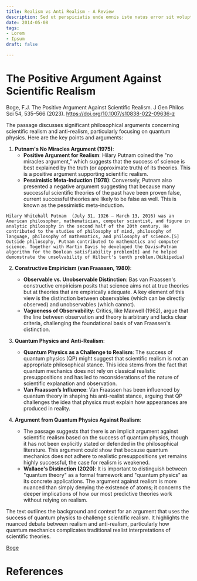 ```yaml
---
title: Realism vs Anti Realism - A Review
description: Sed ut perspiciatis unde omnis iste natus error sit voluptatem
date: 2014-05-08
tags:
- Lorem
- Ipsum
draft: false

---
```


# The Positive Argument Against Scientific Realism

Boge, F.J. The Positive Argument Against Scientific Realism. J Gen Philos Sci 54, 535–566 (2023). https://doi.org/10.1007/s10838-022-09636-z

The passage discusses significant philosophical arguments concerning scientific realism and anti-realism, particularly focusing on quantum physics. Here are the key points and arguments:

1. **Putnam's No Miracles Argument (1975)**:
   - **Positive Argument for Realism**: Hilary Putnam coined the "no miracles argument," which suggests that the success of science is best explained by the truth (or approximate truth) of its theories. This is a positive argument supporting scientific realism.
   - **Pessimistic Meta-Induction (1978)**: Conversely, Putnam also presented a negative argument suggesting that because many successful scientific theories of the past have been proven false, current successful theories are likely to be false as well. This is known as the pessimistic meta-induction.

```
Hilary Whitehall Putnam  (July 31, 1926 – March 13, 2016) was an American philosopher, mathematician, computer scientist, and figure in analytic philosophy in the second half of the 20th century. He contributed to the studies of philosophy of mind, philosophy of language, philosophy of mathematics, and philosophy of science.[5] Outside philosophy, Putnam contributed to mathematics and computer science. Together with Martin Davis he developed the Davis–Putnam algorithm for the Boolean satisfiability problem[6] and he helped demonstrate the unsolvability of Hilbert's tenth problem.(Wikipedia)
```
2. **Constructive Empiricism (van Fraassen, 1980)**:
   - **Observable vs. Unobservable Distinction**: Bas van Fraassen's constructive empiricism posits that science aims not at true theories but at theories that are empirically adequate. A key element of this view is the distinction between observables (which can be directly observed) and unobservables (which cannot).
   - **Vagueness of Observability**: Critics, like Maxwell (1962), argue that the line between observation and theory is arbitrary and lacks clear criteria, challenging the foundational basis of van Fraassen's distinction.

3. **Quantum Physics and Anti-Realism**:
   - **Quantum Physics as a Challenge to Realism**: The success of quantum physics (QP) might suggest that scientific realism is not an appropriate philosophical stance. This idea stems from the fact that quantum mechanics does not rely on classical realistic presuppositions and has led to reconsiderations of the nature of scientific explanation and observation.
   - **Van Fraassen’s Influence**: Van Fraassen has been influenced by quantum theory in shaping his anti-realist stance, arguing that QP challenges the idea that physics must explain how appearances are produced in reality.

4. **Argument from Quantum Physics Against Realism**:
   - The passage suggests that there is an implicit argument against scientific realism based on the success of quantum physics, though it has not been explicitly stated or defended in the philosophical literature. This argument could show that because quantum mechanics does not adhere to realistic presuppositions yet remains highly successful, the case for realism is weakened.
   - **Wallace's Distinction (2020)**: It is important to distinguish between "quantum theory" as a formal framework and "quantum physics" as its concrete applications. The argument against realism is more nuanced than simply denying the existence of atoms; it concerns the deeper implications of how our most predictive theories work without relying on realism.

The text outlines the background and context for an argument that uses the success of quantum physics to challenge scientific realism. It highlights the nuanced debate between realism and anti-realism, particularly how quantum mechanics complicates traditional realist interpretations of scientific theories.

[Boge][1]



# References

[1]: https://link.springer.com/article/10.1007/s10838-022-09636-z#citeas

